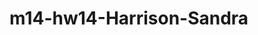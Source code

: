 # m14-hw14-Harrison-Sandra
<!-- I used Bootstrap's navbar, alert, and list groups cards for components! -->